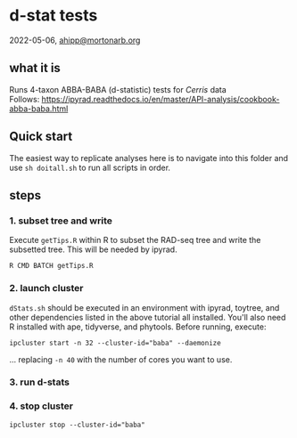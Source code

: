 # d-stat tests
2022-05-06, ahipp@mortonarb.org

## what it is
Runs 4-taxon ABBA-BABA (d-statistic) tests for _Cerris_ data  
Follows: https://ipyrad.readthedocs.io/en/master/API-analysis/cookbook-abba-baba.html  

## Quick start
The easiest way to replicate analyses here is to navigate into this folder and use `sh doitall.sh` to run all scripts in order.

## steps
### 1. subset tree and write
Execute `getTips.R` within R to subset the RAD-seq tree and write the subsetted tree. This will be needed by ipyrad.

`R CMD BATCH getTips.R`

### 2. launch cluster
`dStats.sh` should be executed in an environment with ipyrad, toytree, and other dependencies listed in the above tutorial all installed. You'll also need R installed with ape, tidyverse, and phytools. Before running, execute:

`ipcluster start -n 32 --cluster-id="baba" --daemonize`

... replacing `-n 40` with the number of cores you want to use.  

### 3. run d-stats

### 4. stop cluster

`ipcluster stop --cluster-id="baba"`
